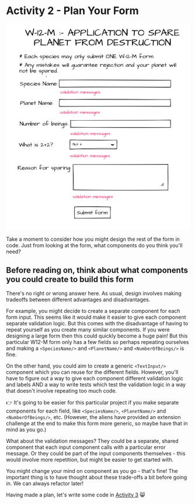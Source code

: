# Activity 2 - Plan Your Form

![Sample Form](../public/sample-form.png)

Take a moment to consider how you might design the rest of the form in code. Just from looking at the form, what components do you think you'll need?

## Before reading on, think about what components you could create to build this form

There's no right or wrong answer here. As usual, design involves making tradeoffs between different advantages and disadvantages.

For example, you might decide to create a separate component for each form input. This seems like it would make it easier to give each component separate validation logic. But this comes with the disadvantage of having to repeat yourself as you create many similar components. If you were designing a large form then this could quickly become a huge pain! But this particular W12-M form only has a few fields so perhaps repeating ourselves and making a `<SpeciesName/>` and `<PlanetName/>` and `<NumberOfBeings/>` is fine.

On the other hand, you could aim to create a generic `<TextInput/>` component which you can reuse for the different fields. However, you'll have to figure out a way to give each component different validation logic and labels AND a way to write tests which test the validation logic in a way that doesn't involve repeating too much code.

👉  It's going to be easier for this particular project if you make separate components for each field, like `<SpeciesName/>`, `<PlanetName/>` and `<NumberOfBeings/>`, etc. (However, the aliens have provided an extension challenge at the end to make this form more generic, so maybe have that in mind as you go.)

What about the validation messages? They could be a separate, shared component that each input component calls with a particular error message. Or they could be part of the input components themselves - this would involve more repetition, but might be easier to get started with.

You might change your mind on component as you go - that's fine! The important thing is to have thought about these trade-offs a bit before going in. We can always refactor later!

Having made a plan, let's write some code in [Activity 3](./activity-3.md) 😸
